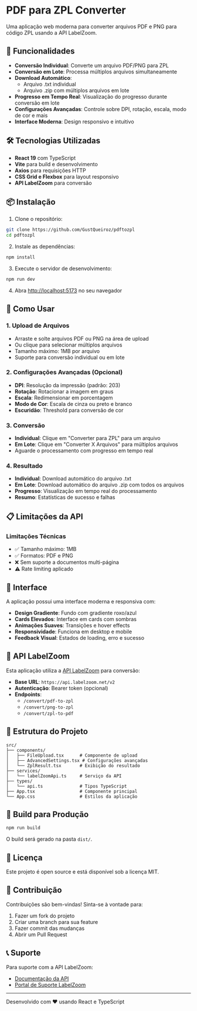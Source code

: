 # PDF para ZPL Converter

Uma aplicação web moderna para converter arquivos PDF e PNG para código ZPL usando a API LabelZoom.

## 🚀 Funcionalidades

- **Conversão Individual**: Converte um arquivo PDF/PNG para ZPL
- **Conversão em Lote**: Processa múltiplos arquivos simultaneamente
- **Download Automático**: 
  - Arquivo .txt individual
  - Arquivo .zip com múltiplos arquivos em lote
- **Progresso em Tempo Real**: Visualização do progresso durante conversão em lote
- **Configurações Avançadas**: Controle sobre DPI, rotação, escala, modo de cor e mais
- **Interface Moderna**: Design responsivo e intuitivo

## 🛠️ Tecnologias Utilizadas

- **React 19** com TypeScript
- **Vite** para build e desenvolvimento
- **Axios** para requisições HTTP
- **CSS Grid e Flexbox** para layout responsivo
- **API LabelZoom** para conversão

## 📦 Instalação

1. Clone o repositório:
```bash
git clone https://github.com/GustQueiroz/pdftozpl
cd pdftozpl
```

2. Instale as dependências:
```bash
npm install
```

3. Execute o servidor de desenvolvimento:
```bash
npm run dev
```

4. Abra [http://localhost:5173](http://localhost:5173) no seu navegador

## 🔧 Como Usar

### 1. Upload de Arquivos
- Arraste e solte arquivos PDF ou PNG na área de upload
- Ou clique para selecionar múltiplos arquivos
- Tamanho máximo: 1MB por arquivo
- Suporte para conversão individual ou em lote

### 2. Configurações Avançadas (Opcional)
- **DPI**: Resolução da impressão (padrão: 203)
- **Rotação**: Rotacionar a imagem em graus
- **Escala**: Redimensionar em porcentagem
- **Modo de Cor**: Escala de cinza ou preto e branco
- **Escuridão**: Threshold para conversão de cor

### 3. Conversão
- **Individual**: Clique em "Converter para ZPL" para um arquivo
- **Em Lote**: Clique em "Converter X Arquivos" para múltiplos arquivos
- Aguarde o processamento com progresso em tempo real

### 4. Resultado
- **Individual**: Download automático do arquivo .txt
- **Em Lote**: Download automático do arquivo .zip com todos os arquivos
- **Progresso**: Visualização em tempo real do processamento
- **Resumo**: Estatísticas de sucesso e falhas

## 📋 Limitações da API

### Limitações Técnicas
- ✅ Tamanho máximo: 1MB
- ✅ Formatos: PDF e PNG
- ❌ Sem suporte a documentos multi-página
- ⚠️ Rate limiting aplicado

## 🎨 Interface

A aplicação possui uma interface moderna e responsiva com:

- **Design Gradiente**: Fundo com gradiente roxo/azul
- **Cards Elevados**: Interface em cards com sombras
- **Animações Suaves**: Transições e hover effects
- **Responsividade**: Funciona em desktop e mobile
- **Feedback Visual**: Estados de loading, erro e sucesso

## 🔌 API LabelZoom

Esta aplicação utiliza a [API LabelZoom](https://api.labelzoom.net/v2/api-docs) para conversão:

- **Base URL**: `https://api.labelzoom.net/v2`
- **Autenticação**: Bearer token (opcional)
- **Endpoints**:
  - `/convert/pdf-to-zpl`
  - `/convert/png-to-zpl`
  - `/convert/zpl-to-pdf`

## 📁 Estrutura do Projeto

```
src/
├── components/
│   ├── FileUpload.tsx      # Componente de upload
│   ├── AdvancedSettings.tsx # Configurações avançadas
│   └── ZplResult.tsx       # Exibição do resultado
├── services/
│   └── labelZoomApi.ts     # Serviço da API
├── types/
│   └── api.ts              # Tipos TypeScript
├── App.tsx                 # Componente principal
└── App.css                 # Estilos da aplicação
```

## 🚀 Build para Produção

```bash
npm run build
```

O build será gerado na pasta `dist/`.

## 📝 Licença

Este projeto é open source e está disponível sob a licença MIT.

## 🤝 Contribuição

Contribuições são bem-vindas! Sinta-se à vontade para:

1. Fazer um fork do projeto
2. Criar uma branch para sua feature
3. Fazer commit das mudanças
4. Abrir um Pull Request

## 📞 Suporte

Para suporte com a API LabelZoom:
- [Documentação da API](https://api.labelzoom.net/v2/api-docs)
- [Portal de Suporte LabelZoom](https://labelzoom.net/support)

---

Desenvolvido com ❤️ usando React e TypeScript
